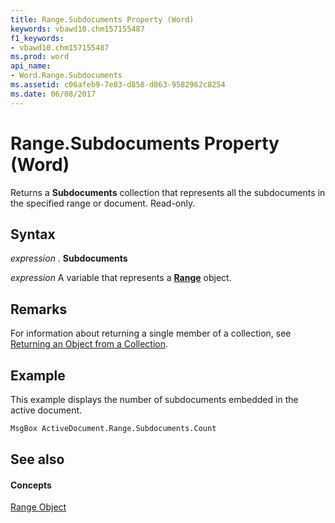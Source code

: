 ```yaml
---
title: Range.Subdocuments Property (Word)
keywords: vbawd10.chm157155487
f1_keywords:
- vbawd10.chm157155487
ms.prod: word
api_name:
- Word.Range.Subdocuments
ms.assetid: c06afeb9-7e83-d858-d863-9582962c8254
ms.date: 06/08/2017
---
```



# Range.Subdocuments Property (Word)

Returns a  **Subdocuments** collection that represents all the subdocuments in the specified range or document. Read-only.


## Syntax

 _expression_ . **Subdocuments**

 _expression_ A variable that represents a **[Range](Word.Range.md)** object.


## Remarks

For information about returning a single member of a collection, see [Returning an Object from a Collection](http://msdn.microsoft.com/library/28f76384-f495-9640-a7c8-10ada3fac727%28Office.15%29.aspx).


## Example

This example displays the number of subdocuments embedded in the active document.


```vb
MsgBox ActiveDocument.Range.Subdocuments.Count
```


## See also


#### Concepts


[Range Object](Word.Range.md)

